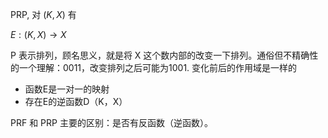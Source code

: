 PRP, 对 $(K,X)$ 有

$E:(K, X)\rightarrow X$

P 表示排列，顾名思义，就是将 X 这个数内部的改变一下排列。通俗但不精确性的一个理解：0011，改变排列之后可能为1001. 变化前后的作用域是一样的

-   函数E是一对一的映射
-   存在E的逆函数D（K，X）

PRF 和 PRP 主要的区别：是否有反函数（逆函数）。
